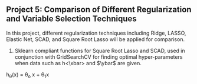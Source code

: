 ## Project 5: Comparison of Different Regularization and Variable Selection Techniques

In this project, different regularization techniques including Ridge, LASSO, Elastic Net, SCAD, and Square Root Lasso will be applied for comparison.

1. Sklearn compliant functions for Square Root Lasso and SCAD, used in conjunction with GridSearchCV for finding optimal hyper-parameters when data such as h<\xbar> and $\ybar$ are given.


h<sub>&theta;</sub>(x) = &theta;<sub>o</sub> x + &theta;<sub>1</sub>x
























